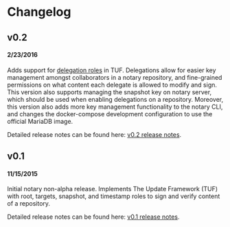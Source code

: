 <!--[metadata]>
+++
title = "Notary Changelog"
description = "Notary release changelog"
keywords = ["docker, notary, changelog, notary changelog, notary releases, releases, notary versions, versions"]
[menu.main]
parent="mn_notary"
weight=6
+++
<![end-metadata]-->

# Changelog

## v0.2
#### 2/23/2016
Adds support for [delegation roles](https://github.com/theupdateframework/tuf/blob/develop/docs/tuf-spec.txt#L387) in TUF.
Delegations allow for easier key management amongst collaborators in a notary repository, and fine-grained permissions on what content each delegate is allowed to modify and sign.
This version also supports managing the snapshot key on notary server, which should be used when enabling delegations on a repository.
Moreover, this version also adds more key management functionality to the notary CLI, and changes the docker-compose development configuration to use the official MariaDB image.

Detailed release notes can be found here: [v0.2 release notes](https://github.com/docker/notary/releases/tag/v0.2).

## v0.1
#### 11/15/2015
Initial notary non-alpha release.
Implements The Update Framework (TUF) with root, targets, snapshot, and timestamp roles to sign and verify content of a repository.

Detailed release notes can be found here: [v0.1 release notes](https://github.com/docker/notary/releases/tag/v0.1).